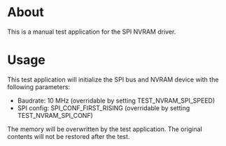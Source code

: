 # About
This is a manual test application for the SPI NVRAM driver.

# Usage
This test application will initialize the SPI bus and NVRAM device with the
following parameters:

 - Baudrate: 10 MHz (overridable by setting TEST_NVRAM_SPI_SPEED)
 - SPI config: SPI_CONF_FIRST_RISING (overridable by setting TEST_NVRAM_SPI_CONF)

The memory will be overwritten by the test application. The original contents
will not be restored after the test.
